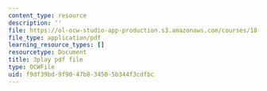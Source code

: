 ```yaml
---
content_type: resource
description: ''
file: https://ol-ocw-studio-app-production.s3.amazonaws.com/courses/18-086-mathematical-methods-for-engineers-ii-spring-2006/f9df39bd9f9047b834505b344f3cdfbc_Y25UBGeu_2g.pdf
file_type: application/pdf
learning_resource_types: []
resourcetype: Document
title: 3play pdf file
type: OCWFile
uid: f9df39bd-9f90-47b8-3450-5b344f3cdfbc
---
```

